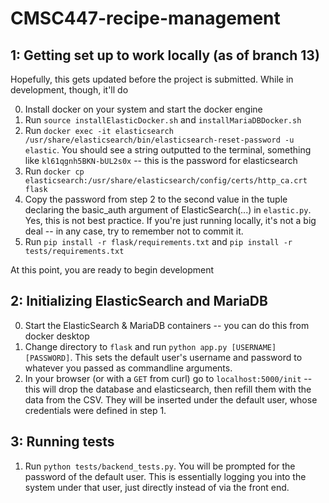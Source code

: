 # CMSC447-recipe-management

## 1: Getting set up to work locally (as of branch 13)

Hopefully, this gets updated before the project is submitted. While in development, though, it'll do

0. Install docker on your system and start the docker engine
1. Run `source installElasticDocker.sh` and `installMariaDBDocker.sh`
2. Run `docker exec -it elasticsearch /usr/share/elasticsearch/bin/elasticsearch-reset-password -u elastic`. You should see a string outputted to the terminal, something like `kl61qgnh5BKN-bUL2s0x` -- this is the password for elasticsearch
3. Run `docker cp elasticsearch:/usr/share/elasticsearch/config/certs/http_ca.crt flask`
4. Copy the password from step 2 to the second value in the tuple declaring the basic_auth argument of ElasticSearch(...) in `elastic.py`. Yes, this is not best practice. If you're just running locally, it's not a big deal -- in any case, try to remember not to commit it.
5. Run `pip install -r flask/requirements.txt` and `pip install -r tests/requirements.txt`

At this point, you are ready to begin development

## 2: Initializing ElasticSearch and MariaDB

0. Start the ElasticSearch & MariaDB containers -- you can do this from docker desktop
1. Change directory to `flask` and run `python app.py [USERNAME] [PASSWORD]`. This sets the default user's username and password to whatever you passed as commandline arguments.
2. In your browser (or with a `GET` from curl) go to `localhost:5000/init` -- this will drop the database and elasticsearch, then refill them with the data from the CSV. They will be inserted under the default user, whose credentials were defined in step 1.

## 3: Running tests

1. Run `python tests/backend_tests.py`. You will be prompted for the password of the default user. This is essentially logging you into the system under that user, just directly instead of via the front end.